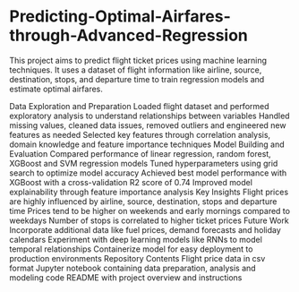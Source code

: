 # Predicting-Optimal-Airfares-through-Advanced-Regression
This project aims to predict flight ticket prices using machine learning techniques. It uses a dataset of flight information like airline, source, destination, stops, and departure time to train regression models and estimate optimal airfares.

Data Exploration and Preparation
Loaded flight dataset and performed exploratory analysis to understand relationships between variables
Handled missing values, cleaned data issues, removed outliers and engineered new features as needed
Selected key features through correlation analysis, domain knowledge and feature importance techniques
Model Building and Evaluation
Compared performance of linear regression, random forest, XGBoost and SVM regression models
Tuned hyperparameters using grid search to optimize model accuracy
Achieved best model performance with XGBoost with a cross-validation R2 score of 0.74
Improved model explainability through feature importance analysis
Key Insights
Flight prices are highly influenced by airline, source, destination, stops and departure time
Prices tend to be higher on weekends and early mornings compared to weekdays
Number of stops is correlated to higher ticket prices
Future Work
Incorporate additional data like fuel prices, demand forecasts and holiday calendars
Experiment with deep learning models like RNNs to model temporal relationships
Containerize model for easy deployment to production environments
Repository Contents
Flight price data in csv format
Jupyter notebook containing data preparation, analysis and modeling code
README with project overview and instructions
